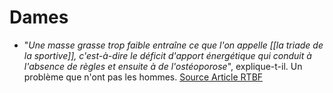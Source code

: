 # Dames

- "_Une masse grasse trop faible entraîne ce que l'on appelle [[la triade de la sportive]], c'est-à-dire le déficit d'apport énergétique qui conduit à l'absence de règles et ensuite à de l'ostéoporose_", explique-t-il. Un problème que n'ont pas les hommes. [Source Article RTBF](https://www.rtbf.be/article/ce-n-est-pas-sans-consequences-cedrine-kerbaol-alerte-sur-la-maigreur-des-coureuses-au-tour-de-france-11582917)